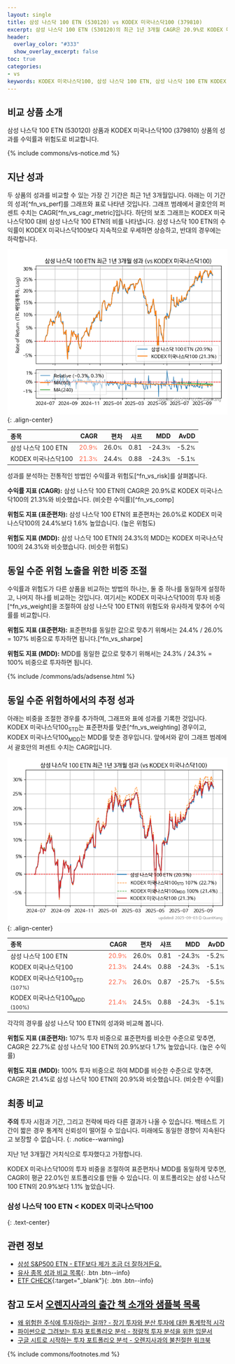 ```yaml
---
layout: single
title: 삼성 나스닥 100 ETN (530120) vs KODEX 미국나스닥100 (379810)
excerpt: 삼성 나스닥 100 ETN (530120)의 최근 1년 3개월 CAGR은 20.9%로 KODEX 미국나스닥100 (379810)의 21.3%와 비슷했습니다.
header:
  overlay_color: "#333"
  show_overlay_excerpt: false
toc: true
categories:
- vs
keywords: KODEX 미국나스닥100, 삼성 나스닥 100 ETN, 삼성 나스닥 100 ETN KODEX 미국나스닥100 비교, 530120, 379810, 530120 530120 비교
---
```


## 비교 상품 소개


삼성 나스닥 100 ETN (530120) 상품과 KODEX 미국나스닥100 (379810) 상품의 성과를 수익률과 위험도로 비교합니다.





{% include commons/vs-notice.md %}

## 지난 성과

두 상품의 성과를 비교할 수 있는 가장 긴 기간은 최근 1년 3개월입니다. 아래는 이 기간의 성과[^fn_vs_perf]를 그래프와 표로 나타낸 것입니다.
그래프 범례에서 괄호안의 퍼센트 수치는 CAGR[^fn_vs_cagr_metric]입니다.
하단의 보조 그래프는 KODEX 미국나스닥100 대비 삼성 나스닥 100 ETN의 비를 나타냅니다.
삼성 나스닥 100 ETN의 수익률이 KODEX 미국나스닥100보다 지속적으로 우세하면 상승하고, 반대의 경우에는 하락합니다.

![삼성 나스닥 100 ETN](/vs/images/530120-vs-379810_dual.png){: .align-center}

| **종목** | **CAGR** | **편차** | **샤프** | **MDD** | **AvDD** |
| :------------ | ------: | -----------: | -------: | ------: | -------: |
| 삼성 나스닥 100 ETN | <span style="color: tomato">20.9<small>%</small></span> | 26.0<small>%</small> | 0.81 | -24.3<small>%</small> | -5.2<small>%</small> |
| KODEX 미국나스닥100 | <span style="color: tomato">21.3<small>%</small></span> | 24.4<small>%</small> | 0.88 | -24.3<small>%</small> | -5.1<small>%</small> |

<!-- more -->


성과를 분석하는 전통적인 방법인 수익률과 위험도[^fn_vs_risk]를 살펴봅니다.

**수익률 지표 (CAGR):** 삼성 나스닥 100 ETN의 CAGR은 20.9%로 KODEX 미국나스닥100의 21.3%와 비슷했습니다. (비슷한 수익률)[^fn_vs_comp]

**위험도 지표 (표준편차):** 삼성 나스닥 100 ETN의 표준편차는 26.0%로 KODEX 미국나스닥100의 24.4%보다 1.6% 높았습니다. (높은 위험도)

**위험도 지표 (MDD):** 삼성 나스닥 100 ETN의 24.3%의 MDD는 KODEX 미국나스닥100의 24.3%와 비슷했습니다. (비슷한 위험도)



## 동일 수준 위험 노출을 위한 비중 조절

수익률과 위험도가 다른 상품을 비교하는 방법의 하나는, 둘 중 하나를 동일하게 설정하고, 나머지 하나를 비교하는 것입니다.
여기서는 KODEX 미국나스닥100의 투자 비중[^fn_vs_weight]을 조절하여 삼성 나스닥 100 ETN의 위험도와 유사하게 맞추어 수익률를 비교합니다.

**위험도 지표 (표준편차):** 표준편차를 동일한 값으로 맞추기 위해서는 24.4% / 26.0% = 107% 비중으로 투자하면 됩니다.[^fn_vs_sharpe]

**위험도 지표 (MDD):** MDD를 동일한 값으로 맞추기 위해서는 24.3% / 24.3% = 100% 비중으로 투자하면 됩니다.


{% include /commons/ads/adsense.html %}



## 동일 수준 위험하에서의 추정 성과

아래는 비중을 조절한 경우를 추가하여, 그래프와 표에 성과를 기록한 것입니다.
KODEX 미국나스닥100<sub>STD</sub>는 표준편차를 맞춘[^fn_vs_weighting] 경우이고, KODEX 미국나스닥100<sub>MDD</sub>는 MDD를 맞춘 경우입니다.
앞에서와 같이 그래프 범례에서 괄호안의 퍼센트 수치는 CAGR입니다.


![삼성 나스닥 100 ETN](/vs/images/530120-vs-379810.png){: .align-center}



| **종목** | **CAGR** | **편차** | **샤프** | **MDD** | **AvDD** |
| :------------ | ------: | -----------: | -------: | ------: | -------: |
| 삼성 나스닥 100 ETN | <span style="color: tomato">20.9<small>%</small></span> | 26.0<small>%</small> | 0.81 | -24.3<small>%</small> | -5.2<small>%</small> |
| KODEX 미국나스닥100 | <span style="color: tomato">21.3<small>%</small></span> | 24.4<small>%</small> | 0.88 | -24.3<small>%</small> | -5.1<small>%</small> |
| KODEX 미국나스닥100<sub>STD</sub> <small>(107%)</small> | <span style="color: tomato">22.7<small>%</small></span> | 26.0<small>%</small> | 0.87 | -25.7<small>%</small> | -5.5<small>%</small> |
| KODEX 미국나스닥100<sub>MDD</sub> <small>(100%)</small> | <span style="color: tomato">21.4<small>%</small></span> | 24.5<small>%</small> | 0.88 | -24.3<small>%</small> | -5.1<small>%</small> |



각각의 경우를 삼성 나스닥 100 ETN의 성과와 비교해 봅니다.

**위험도 지표 (표준편차):** 107% 투자 비중으로 표준편차를 비슷한 수준으로 맞추면, CAGR은 22.7%로 삼성 나스닥 100 ETN의 20.9%보다 1.7% 높았습니다. (높은 수익률)

**위험도 지표 (MDD):** 100% 투자 비중으로 하여 MDD를 비슷한 수준으로 맞추면, CAGR은 21.4%로 삼성 나스닥 100 ETN의 20.9%와 비슷했습니다. (비슷한 수익률)




## 최종 비교

**주의** 투자 시점과 기간, 그리고 전략에 따라 다른 결과가 나올 수 있습니다. 백테스트 기간이 짧은 경우 통계적 신뢰성이 떨어질 수 있습니다. 미래에도 동일한 경향이 지속된다고 보장할 수 없습니다.
{: .notice--warning}

지난 1년 3개월간 거치식으로 투자했다고 가정합니다.

KODEX 미국나스닥100의 투자 비중을 조절하여 표준편차나 MDD를 동일하게 맞추면, CAGR이 평균 22.0%인 포트폴리오를 만들 수 있습니다.
이 포트폴리오는 삼성 나스닥 100 ETN의 20.9%보다 1.1% 높았습니다.

### 삼성 나스닥 100 ETN &lt; KODEX 미국나스닥100
{: .text-center}


## 관련 정보

- [삼성 S&P500 ETN - ETF보다 제가 조금 더 잘하거든요.](https://kongdori.tistory.com/314)
- [유사 종목 성과 비교 목록](/vs/){: .btn .btn--info}
- [ETF CHECK](https://www.etfcheck.co.kr/mobile/etpitem/379810/compare?compCode%5B%5D=530120){:target="_blank"}{: .btn .btn--info}


## 참고 도서 [오렌지사과의 출간 책 소개와 샘플북 목록](https://kongdori.tistory.com/691)

- [왜 위험한 주식에 투자하라는 걸까? - 장기 투자와 분산 투자에 대한 통계학적 시각](https://kongdori.tistory.com/421)
- [파이썬으로 그려보는 투자 포트폴리오 분석  - 정량적 투자 분석을 위한 입문서](https://kongdori.tistory.com/643)
- [구글 시트로 시작하는 투자 포트폴리오 분석 - 오렌지사과의 불친절한 워크북](https://kongdori.tistory.com/449)

{% include commons/footnotes.md %}